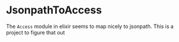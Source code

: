 # JsonpathToAccess

The `Access` module in elixir seems to map nicely to jsonpath. This is a project to figure that out
